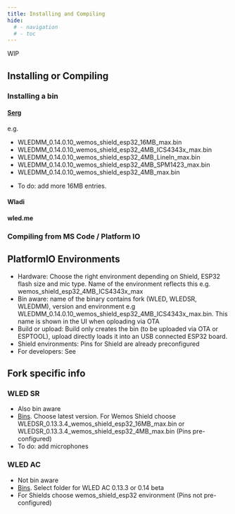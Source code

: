 ```yaml
---
title: Installing and Compiling
hide:
  # - navigation
  # - toc
---
```


WIP

## Installing or Compiling
### Installing a bin
#### [Serg](https://github.com/srg74/WLED-wemos-shield/tree/master/resources/experimental/Firmware/AudioReactive)
e.g.
- WLEDMM_0.14.0.10_wemos_shield_esp32_16MB_max.bin
- WLEDMM_0.14.0.10_wemos_shield_esp32_4MB_ICS4343x_max.bin
- WLEDMM_0.14.0.10_wemos_shield_esp32_4MB_LineIn_max.bin
- WLEDMM_0.14.0.10_wemos_shield_esp32_4MB_SPM1423_max.bin
- WLEDMM_0.14.0.10_wemos_shield_esp32_4MB_max.bin

* To do: add more 16MB entries.

#### Wladi
#### wled.me

### Compiling from MS Code / Platform IO

## PlatformIO Environments
* Hardware: Choose the right environment depending on Shield, ESP32 flash size and mic type. Name of the environment reflects this e.g. wemos_shield_esp32_4MB_ICS4343x_max
* Bin aware: name of the binary contains fork (WLED, WLEDSR, WLEDMM), version and environment e.g WLEDMM_0.14.0.10_wemos_shield_esp32_4MB_ICS4343x_max.bin. This name is shown in the UI when oploading via OTA
* Build or upload: Build only creates the bin (to be uploaded via OTA or ESPTOOL), upload directly loads it into an USB connected ESP32 board.
* Shield environments: Pins for Shield are already preconfigured
* For developers: See <platformio-entries>

## Fork specific info

### WLED SR
* Also bin aware
* [Bins](https://github.com/srg74/WLED-wemos-shield/tree/master/resources/Firmware/Sound_reactive). Choose latest version. For Wemos Shield choose WLEDSR_0.13.3.4_wemos_shield_esp32_16MB_max.bin or WLEDSR_0.13.3.4_wemos_shield_esp32_4MB_max.bin (Pins pre-configured)
* To do: add microphones 

### WLED AC
* Not bin aware
* [Bins](https://github.com/srg74/WLED-wemos-shield/tree/master/resources/Firmware/WLED_wemos_shield). Select folder for WLED AC 0.13.3 or 0.14 beta
* For Shields choose wemos_shield_esp32 environment (Pins not pre-configured)
